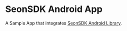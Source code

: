 # SeonSDK Android App

A Sample App that integrates [SeonSDK Android Library](https://github.com/ronstorm/seonsdk-android).
